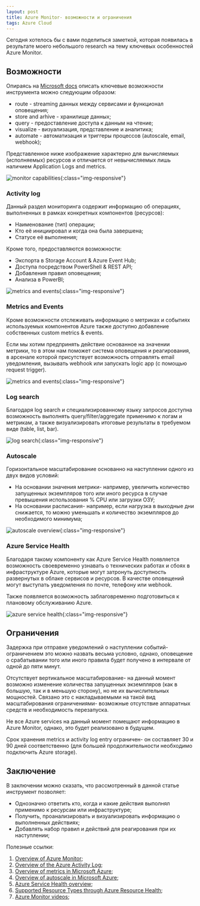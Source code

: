 ```yaml
---
layout: post
title: Azure Monitor- возможности и ограничения
tags: Azure Cloud
---
```


Сегодня хотелось бы с вами поделиться заметкой, которая появилась в результате моего небольшого research на тему ключевых особенностей Azure Monitor.

## Возможности

Опираясь на [Microsoft docs](https://docs.microsoft.com/en-us/azure/monitoring-and-diagnostics/monitoring-overview-azure-monitor) описать ключевые возможности инструмента можно следующим образом:

- route - streaming данных между сервисами и функционал оповещения;
- store and arhive - хранилище данных;
- query - предоставление доступа к данным на чтение;
- visualize - визуализация, представление и аналитика;
- automate - автоматизация и триггеры процессов (autoscale, email, webhook);

Представленное ниже изображение характерно для вычисляемых (исполняемых) ресурсов и отличается от невычисляемых лишь наличием Application Logs and metrics.

![monitor capabilities](/images/post/monitoring_azure_resources-compute_v6.png){:class="img-responsive"}

### Activity log

Данный раздел мониторинга содержит информацию об операциях, выполненных в рамках конкретных компонентов (ресурсов):

- Наименование (тип) операции;
- Кто её инициировал и когда она была завершена;
- Статусе её выполнения;

Кроме того, предоставляются возможности:

- Экспорта в Storage Account & Azure Event Hub;
- Доступа посредством PowerShell & REST API;
- Добавления правил оповещения;
- Анализа в PowerBI;

![metrics and events](/images/post/activity_log_overview_v3.png){:class="img-responsive"}

### Metrics and Events

Кроме возможности отслеживать информацию о метриках и событиях используемых компонентов Azure также доступно добавление собственных custom metrics & events.

Если мы хотим предпринять действие основанное на значении метрики, то в этом нам поможет система оповещения и реагирования, в арсенале которой присутствует возможность отправлять email уведомления, вызывать webhook или запускать logic app (с помощью request trigger).

![metrics and events](/images/post/metrics_overview_v4.png){:class="img-responsive"}

### Log search

Благодаря log search и специализированному языку запросов доступна возможность выполнять query/filter/aggregate применимо к логам и метрикам, а также визуализировать итоговые результаты в требуемом виде (table, list, bar).

![log search](/images/post/oms-search-select.png){:class="img-responsive"}

### Autoscale

Горизонтальное масштабирование основанно на наступлении одного из двух видов условий:

- На основании значения метрики- например, увеличить количество запущенных экземпляров того или иного ресурса в случае превышения использования % CPU или загрузки ОЗУ;
- На основании расписания- например, если нагрузка в выходные дни снижается, то можно уменьшать и количество экземпляров до необходимого минимума;

![autoscale overview](/images/post/autoscale_overview_v4.png){:class="img-responsive"}

### Azure Service Health

Благодаря такому компоненту как Azure Service Health появляется возможность своевременно узнавать о технических работах и сбоях в инфраструктуре Azure, которые могут затронуть доступность развернутых в облаке сервисов и ресурсов. В качестве оповещений могут выступать уведомления по почте, телефону или webhook.

Также появляется возможность заблаговременно подготовиться к плановому обслуживанию Azure.

![azure service health](/images/post/azure-service-health-overview-7.png){:class="img-responsive"}

## Ограничения

Задержка при отправке уведомлений о наступлении событий- ограничением это можно назвать весьма условно, однако, оповещение о срабатывании того или иного правила будет получено в интервале от одной до пяти минут.

Отсутствует вертикальное масштабирование- на данный момент возможно изменение количества запущенных экземпляров (как в большую, так и в меньшую сторону), но не их вычислительных мощностей. Связано это с накладываемыми на такой вид масштабирования ограничениями- возможные отсутствие аппаратных средств и необходимость перезапуска.

Не все Azure services на данный момент помещают информацию в Azure Monitor, однако, это будет реализовано в будущем.

Срок хранения metrics и activity log entry ограничен- он составляет 30 и 90 дней соответственно (для большей продолжительности необходимо подключить Azure storage).

## Заключение

В заключении можно сказать, что рассмотренный в данной статье инструмент позволяет:

- Однозначно ответить кто, когда и какие действия выполнял применимо к ресурсам или инфраструктуре;
- Получить, проанализировать и визуализировать информацию о выполненных действиях;
- Добавлять набор правил и действий для реагирования при их наступлении;

Полезные ссылки:

1. [Overview of Azure Monitor](https://docs.microsoft.com/en-us/azure/monitoring-and-diagnostics/monitoring-overview-azure-monitor); 
2. [Overview of the Azure Activity Log](https://docs.microsoft.com/en-us/azure/monitoring-and-diagnostics/monitoring-overview-activity-logs); 
3. [Overview of metrics in Microsoft Azure](https://docs.microsoft.com/en-us/azure/monitoring-and-diagnostics/monitoring-overview-metrics);
4. [Overview of autoscale in Microsoft Azure](https://docs.microsoft.com/en-us/azure/monitoring-and-diagnostics/monitoring-overview-autoscale);
5. [Azure Service Health overview](https://docs.microsoft.com/en-us/azure/service-health/service-health-overview);
6. [Supported Resource Types through Azure Resource Health](https://docs.microsoft.com/en-us/azure/service-health/resource-health-checks-resource-types);
7. [Azure Monitor videos](https://azure.microsoft.com/ru-ru/resources/videos/index/?services=monitor);


